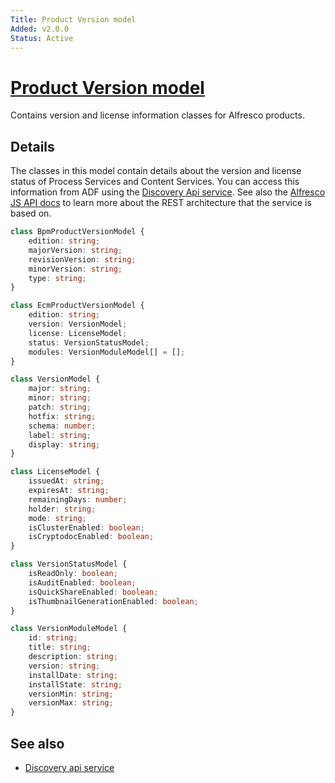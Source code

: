 ```yaml
---
Title: Product Version model
Added: v2.0.0
Status: Active
---
```


# [Product Version model](../../../lib/core/src/lib/models/product-version.model.ts "Defined in product-version.model.ts")

Contains version and license information classes for Alfresco products.

## Details

The classes in this model contain details about the version and license
status of Process Services and Content Services. You can access this
information from ADF using the [Discovery Api service](../services/discovery-api.service.md).
See also the
[Alfresco JS API docs](https://github.com/Alfresco/alfresco-js-api/tree/master/src/alfresco-discovery-rest-api)
to learn more about the REST architecture that the service is based on.

```ts
class BpmProductVersionModel {
    edition: string;
    majorVersion: string;
    revisionVersion: string;
    minorVersion: string;
    type: string;
}

class EcmProductVersionModel {
    edition: string;
    version: VersionModel;
    license: LicenseModel;
    status: VersionStatusModel;
    modules: VersionModuleModel[] = [];
}

class VersionModel {
    major: string;
    minor: string;
    patch: string;
    hotfix: string;
    schema: number;
    label: string;
    display: string;
}

class LicenseModel {
    issuedAt: string;
    expiresAt: string;
    remainingDays: number;
    holder: string;
    mode: string;
    isClusterEnabled: boolean;
    isCryptodocEnabled: boolean;
}

class VersionStatusModel {
    isReadOnly: boolean;
    isAuditEnabled: boolean;
    isQuickShareEnabled: boolean;
    isThumbnailGenerationEnabled: boolean;
}

class VersionModuleModel {
    id: string;
    title: string;
    description: string;
    version: string;
    installDate: string;
    installState: string;
    versionMin: string;
    versionMax: string;
}
```

## See also

-   [Discovery api service](../services/discovery-api.service.md)
